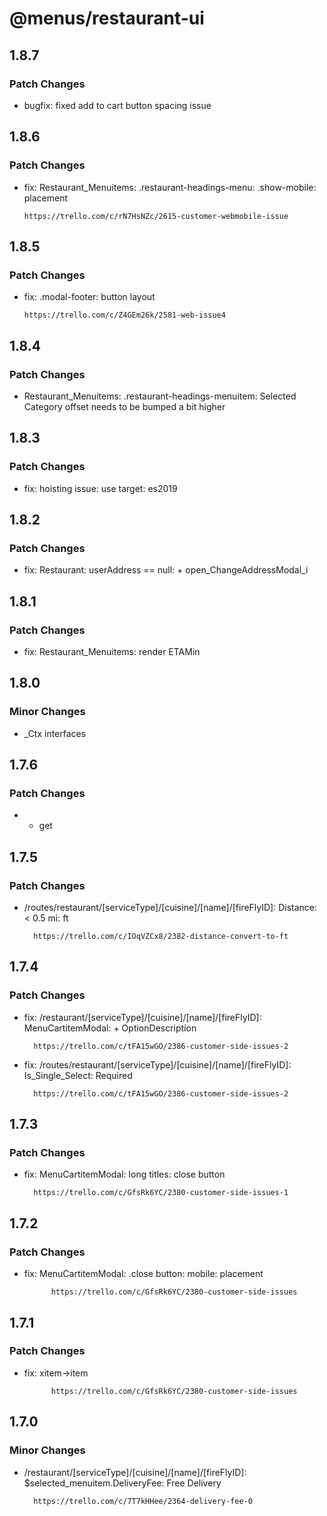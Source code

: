 # @menus/restaurant-ui

## 1.8.7

### Patch Changes

- bugfix: fixed add to cart button spacing issue

## 1.8.6

### Patch Changes

- fix: Restaurant_Menuitems: .restaurant-headings-menu: .show-mobile: placement

      https://trello.com/c/rN7HsNZc/2615-customer-webmobile-issue

## 1.8.5

### Patch Changes

- fix: .modal-footer: button layout

      https://trello.com/c/Z4GEm26k/2581-web-issue4

## 1.8.4

### Patch Changes

- Restaurant_Menuitems: .restaurant-headings-menuitem: Selected Category offset needs to be bumped a bit higher

## 1.8.3

### Patch Changes

- fix: hoisting issue: use target: es2019

## 1.8.2

### Patch Changes

- fix: Restaurant: userAddress == null: + open_ChangeAddressModal_i

## 1.8.1

### Patch Changes

- fix: Restaurant_Menuitems: render ETAMin

## 1.8.0

### Minor Changes

- \_Ctx interfaces

## 1.7.6

### Patch Changes

- - get

## 1.7.5

### Patch Changes

- /routes/restaurant/[serviceType]/[cuisine]/[name]/[fireFlyID]: Distance: < 0.5 mi: ft

      	https://trello.com/c/IOqVZCx8/2382-distance-convert-to-ft

## 1.7.4

### Patch Changes

- fix: /restaurant/[serviceType]/[cuisine]/[name]/[fireFlyID]: MenuCartitemModal: + OptionDescription

      	https://trello.com/c/tFA15wGO/2386-customer-side-issues-2

- fix: /routes/restaurant/[serviceType]/[cuisine]/[name]/[fireFlyID]: Is_Single_Select: Required

      	https://trello.com/c/tFA15wGO/2386-customer-side-issues-2

## 1.7.3

### Patch Changes

- fix: MenuCartitemModal: long titles: close button

      	https://trello.com/c/GfsRk6YC/2380-customer-side-issues-1

## 1.7.2

### Patch Changes

- fix: MenuCartitemModal: .close button: mobile: placement

      	    https://trello.com/c/GfsRk6YC/2380-customer-side-issues

## 1.7.1

### Patch Changes

- fix: xitem->item

      	    https://trello.com/c/GfsRk6YC/2380-customer-side-issues

## 1.7.0

### Minor Changes

- /restaurant/[serviceType]/[cuisine]/[name]/[fireFlyID]: \$selected_menuitem.DeliveryFee: Free Delivery

      	https://trello.com/c/7T7kHHee/2364-delivery-fee-0
